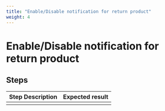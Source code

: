 ```yaml
---
title: "Enable/Disable notification for return product"
weight: 4
---
```


# Enable/Disable notification for return product
## Steps
| Step Description | Expected result |
| ----- | ----- |
|  |  |
